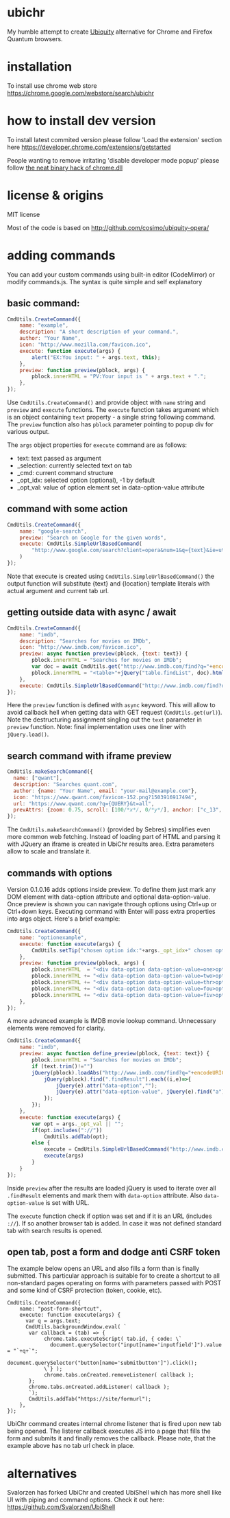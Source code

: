 # ubichr
My humble attempt to create [Ubiquity](https://wiki.mozilla.org/Labs/Ubiquity) alternative for Chrome and Firefox Quantum browsers.

# installation
To install use chrome web store https://chrome.google.com/webstore/search/ubichr

# how to install dev version
To install latest commited version please follow 'Load the extension' section here https://developer.chrome.com/extensions/getstarted

People wanting to remove irritating 'disable developer mode popup' please follow [the neat binary hack of chrome.dll](https://stackoverflow.com/questions/30287907/how-to-get-rid-of-disable-developer-mode-extensions-pop-up/30361260)

# license & origins
MIT license

Most of the code is based on http://github.com/cosimo/ubiquity-opera/

# adding commands
You can add your custom commands using built-in editor (CodeMirror) or modify commands.js. The syntax is quite simple and self explanatory

## basic command:
```javascript
CmdUtils.CreateCommand({
    name: "example", 
    description: "A short description of your command.",
    author: "Your Name",
    icon: "http://www.mozilla.com/favicon.ico",
    execute: function execute(args) {
        alert("EX:You input: " + args.text, this);
    },
    preview: function preview(pblock, args) {
        pblock.innerHTML = "PV:Your input is " + args.text + ".";
    },
});
```
Use ```CmdUtils.CreateCommand()``` and provide object with ```name``` string and ```preview``` and ```execute``` functions. The ```execute``` function takes argument which is an object containing ```text``` property - a single string following command. The ```preview``` function also has ```pblock``` parameter pointing to popup div for various output.

The ```args``` object properties for ```execute``` command are as follows:

* text: text passed as argument
* _selection: currently selected text on tab
* _cmd: current command structure
* _opt_idx: selected option (optional), -1 by default
* _opt_val: value of option element set in data-option-value attribute


## command with some action
```javascript
CmdUtils.CreateCommand({
    name: "google-search",
    preview: "Search on Google for the given words",
    execute: CmdUtils.SimpleUrlBasedCommand(
        "http://www.google.com/search?client=opera&num=1&q={text}&ie=utf-8&oe=utf-8"
    )
});
```

Note that execute is created using ```CmdUtils.SimpleUrlBasedCommand()``` the output function will substitute {text} and {location} template literals with actual argument and current tab url.

## getting outside data with async / await
```javascript
CmdUtils.CreateCommand({
    name: "imdb",
    description: "Searches for movies on IMDb",
    icon: "http://www.imdb.com/favicon.ico",
    preview: async function preview(pblock, {text: text}) {
        pblock.innerHTML = "Searches for movies on IMDb";
        var doc = await CmdUtils.get("http://www.imdb.com/find?q="+encodeURIComponent(text)+"&s=tt&ref_=fn_al_tt_mr" );
        pblock.innerHTML = "<table>"+jQuery("table.findList", doc).html()+"</table>";
    },
    execute: CmdUtils.SimpleUrlBasedCommand("http://www.imdb.com/find?q={text}&s=tt&ref_=fn_al_tt_mr")
});
```

Here the ```preview``` function is defined with ```async``` keyword. This will allow to avoid callback hell when getting data with GET request (```CmdUtils.get(url)```). Note the destructuring assignment singling out the ```text``` parameter in ```preview``` function. Note: final implementation uses one liner with ```jQuery.load()```.


## search command with iframe preview
```javascript
CmdUtils.makeSearchCommand({
  name: ["qwant"],
  description: "Searches quant.com",
  author: {name: "Your Name", email: "your-mail@example.com"},
  icon: "https://www.qwant.com/favicon-152.png?1503916917494",
  url: "https://www.qwant.com/?q={QUERY}&t=all",
  prevAttrs: {zoom: 0.75, scroll: [100/*x*/, 0/*y*/], anchor: ["c_13", "c_22"]},
});

```
The ```CmdUtils.makeSearchCommand()``` (provided by Sebres) simplifies even more common web fetching. Instead of loading part of HTML and parsing it with JQuery an iframe is created in UbiChr results area. Extra parameters allow to scale and translate it.

## commands with options
Version 0.1.0.16 adds options inside preview. To define them just mark any DOM element with data-option attribute and optional data-option-value. Once preview is shown you can navigate through options using Ctrl+up or Ctrl+down keys. Executing command with Enter will pass extra properties into args object. Here's a brief example:
```javascript
CmdUtils.CreateCommand({
    name: "optionexample",
    execute: function execute(args) {
      	CmdUtils.setTip("chosen option idx:"+args._opt_idx+" chosen option val:"+args._opt_val);
    },
    preview: function preview(pblock, args) {
        pblock.innerHTML  = "<div data-option data-option-value=one>option 1</div>";
        pblock.innerHTML += "<div data-option data-option-value=two>option 2</div>";
        pblock.innerHTML += "<div data-option data-option-value=thr>option 3</div>";
        pblock.innerHTML += "<div data-option data-option-value=fou>option 4</div>";
        pblock.innerHTML += "<div data-option data-option-value=fiv>option 5</div>";
    },
});

```
A more advanced example is IMDB movie lookup command. Unnecessary elements were removed for clarity.
```javascript
CmdUtils.CreateCommand({
    name: "imdb",
    preview: async function define_preview(pblock, {text: text}) {
        pblock.innerHTML = "Searches for movies on IMDb";
        if (text.trim()!="") 
        jQuery(pblock).loadAbs("http://www.imdb.com/find?q="+encodeURIComponent(text)+"&s=tt&ref_=fn_al_tt_mr table.findList", ()=>{
            jQuery(pblock).find(".findResult").each((i,e)=>{
                jQuery(e).attr("data-option","");
                jQuery(e).attr("data-option-value", jQuery(e).find("a").first().attr("href"));
            });
        });
    },
    execute: function execute(args) {
        var opt = args._opt_val || "";
        if(opt.includes("://")) 
            CmdUtils.addTab(opt);
        else {
            execute = CmdUtils.SimpleUrlBasedCommand("http://www.imdb.com/find?s=tt&ref_=fn_al_tt_mr&q={text}");
            execute(args)
        }
    }
});
```
Inside ```preview``` after the results are loaded jQuery is used to iterate over all ```.findResult``` elements and mark them with ```data-option``` attribute. Also ```data-option-value``` is set with URL.

The ```execute``` function check if option was set and if it is an URL (includes ```://```). If so another browser tab is added. In case it was not defined standard tab with search results is opened.

## open tab, post a form and dodge anti CSRF token
The example below opens an URL and also fills a form than is finally submitted. This particular approach is suitable for to create a shortcut to all non-standard pages operating on forms with parameters passed with POST and some kind of CSRF protection (token, cookie, etc). 

```
CmdUtils.CreateCommand({
    name: "post-form-shortcut",
    execute: function execute(args) {   
      var q = args.text; 
      CmdUtils.backgroundWindow.eval( `
	   var callback = (tab) => {
            chrome.tabs.executeScript( tab.id, { code: \`
              document.querySelector("input[name='inputfield']").value = "`+q+`";
			  document.querySelector("button[name='submitbutton']").click();
			\`} );
          	chrome.tabs.onCreated.removeListener( callback );
       };
       chrome.tabs.onCreated.addListener( callback );
       `);
       CmdUtils.addTab("https://site/formurl");
    },
});
```

UbiChr command creates internal chrome listener that is fired upon new tab being opened. The listerer callback executes JS into a page that fills the form and submits it and finally removes the callback. Please note, that the example above has no tab url check in place. 

# alternatives
Svalorzen has forked UbiChr and created UbiShell which has more shell like UI with piping and command options. Check it out here: https://github.com/Svalorzen/UbiShell
